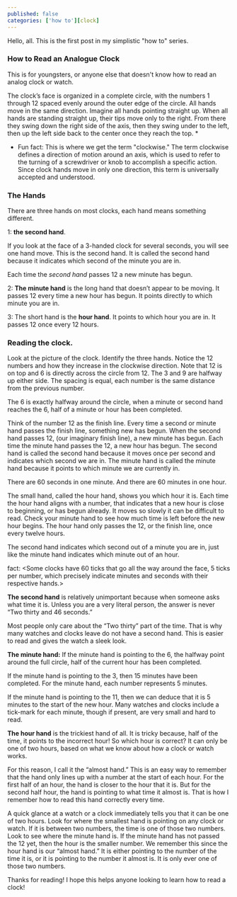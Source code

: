 ```yaml
---
published: false
categories: ['how to'][clock]
---
```


Hello, all. This is the first post in my simplistic "how to" series. 

### How to Read an Analogue Clock


This is for youngsters, or anyone else that doesn't know how to read an analog clock or watch.

The clock’s face is organized in a complete circle, with the numbers 1 through 12 spaced evenly around the outer edge of the circle. All hands move in the same direction. Imagine all hands pointing straight up. When all hands are standing straight up, their tips move only to the right. From there they swing down the right side of the axis, then they swing under to the left, then up the left side back to the center once they reach the top. * 

* Fun fact: This is where we get the term "clockwise." The term clockwise defines a direction of motion around an axis, which is used to refer to the turning of a screwdriver or knob to accomplish a specific action. Since clock hands move in only one direction, this term is universally accepted and understood.


### The Hands

There are three hands on most clocks, each hand means something different. 

1: **the second hand**. 

If you look at the face of a 3-handed clock for several seconds, you will see one hand move. This is the second hand. It is called the second hand because it indicates which second of the minute you are in. 

Each time the *second hand* passes 12 a new minute has begun. 

2: **The minute hand** is the long hand that doesn’t appear to be moving. It passes 12 every time a new hour has begun. It points directly to which minute you are in. 

3: The short hand is the **hour hand**. It points to which hour you are in. It passes 12 once every 12 hours.

### Reading the clock.

<picture of a clock>


Look at the picture of the clock. Identify the three hands. Notice the 12 numbers and how they increase in the clockwise direction. Note that 12 is on top and 6 is directly across the circle from 12. The 3 and 9 are halfway up either side. The spacing is equal, each number is the same distance from the previous number. 

The 6 is exactly halfway around the circle, when a minute or second hand reaches the 6, half of a minute or hour has been completed.

Think of the number 12 as the finish line. Every time a second or minute hand passes the finish line, something new has begun. 
When the second hand passes 12, (our imaginary finish line), a new minute has begun. Each time the minute hand 
passes the 12, a new hour has begun. The second hand is called the second hand because it moves once per second and indicates which second we are in. The minute hand is called the minute hand because it points to which minute we are currently in.

There are 60 seconds in one minute. And there are 60 minutes in one hour.

The small hand, called the hour hand, shows you which hour it is. Each time the hour hand aligns with a number, that indicates 
that a new hour is close to beginning, or has begun already. It moves so slowly it can be difficult to read. Check your minute hand to see how much time is left before the new hour begins.  The hour hand only passes the 12, or the finish line, once every twelve hours.


The second hand indicates which second out of a minute you are in, just like the minute hand indicates which minute out of an hour. 


fact: <Some clocks have 60 ticks that go all the way around the face, 5 ticks per number, which precisely indicate minutes and seconds with their respective hands.>

**The second hand** is relatively unimportant because when someone asks what time it is. Unless you are a very literal person, the answer is never “Two thirty and 46 seconds.”

Most people only care about the “Two thirty” part of the time. That is why many watches and clocks leave do not have a second 
hand. This is easier to read and gives the watch a sleek look.

**The minute hand:** If the minute hand is pointing to the 6, the halfway point around the full circle, half of the current hour 
has been completed.

If the minute hand is pointing to the 3, then 15 minutes have been completed. For the minute hand, each number represents 5 
minutes.

If the minute hand is pointing to the 11, then we can deduce that it is 5 minutes to the start of the new hour. Many watches 
and clocks include a tick-mark for each minute, though if present,  are very small and hard to read. 

**The hour hand** is the trickiest hand of all. It is tricky because, half of the time, it points to the incorrect hour! 
So which hour is correct? It can only be one of two hours, based on what we know about how a clock or watch works. 

For this reason, I call it the “almost hand.” This is an easy way to remember that the hand only lines up with a number at the 
start of each hour. For the first half of an hour, the hand is closer to the hour that it is. But for the second half hour, 
the hand is pointing to what time it almost is. That is how I remember how to read this hand correctly every time.

A quick glance at a watch or a clock immediately tells you that it can be one of two hours. Look for where the smallest hand is pointing on any clock or watch. If it is between two numbers, the time is one of those two numbers. Look to see where the minute hand is. If the minute hand has not passed the 12 yet, then the hour is the smaller number. We remember this since the hour hand is our “almost hand.” It is either pointing to the number of the time it is, or it is pointing to the number it almost is. It is only ever one of those two numbers.  

Thanks for reading! I hope this helps anyone looking to learn how to read a clock!  
